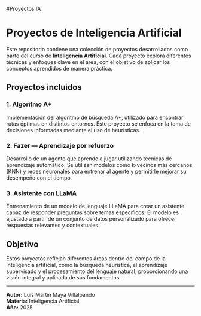 #Proyectos IA

# Proyectos de Inteligencia Artificial

Este repositorio contiene una colección de proyectos desarrollados como parte del curso de **Inteligencia Artificial**. Cada proyecto explora diferentes técnicas y enfoques clave en el área, con el objetivo de aplicar los conceptos aprendidos de manera práctica.

## Proyectos incluidos

### 1. Algoritmo A\*
Implementación del algoritmo de búsqueda A*, utilizado para encontrar rutas óptimas en distintos entornos. Este proyecto se enfoca en la toma de decisiones informadas mediante el uso de heurísticas.

### 2. Fazer — Aprendizaje por refuerzo
Desarrollo de un agente que aprende a jugar utilizando técnicas de aprendizaje automático. Se utilizan modelos como k-vecinos más cercanos (KNN) y redes neuronales para entrenar al agente y permitirle mejorar su desempeño con el tiempo.

### 3. Asistente con LLaMA
Entrenamiento de un modelo de lenguaje LLaMA para crear un asistente capaz de responder preguntas sobre temas específicos. El modelo es ajustado a partir de un conjunto de datos personalizado para ofrecer respuestas relevantes y contextuales.

## Objetivo

Estos proyectos reflejan diferentes áreas dentro del campo de la inteligencia artificial, como la búsqueda heurística, el aprendizaje supervisado y el procesamiento del lenguaje natural, proporcionando una visión integral y aplicada de sus fundamentos.

---

**Autor:** Luis Martin Maya Villalpando  
**Materia:** Inteligencia Artificial  
**Año:** 2025
